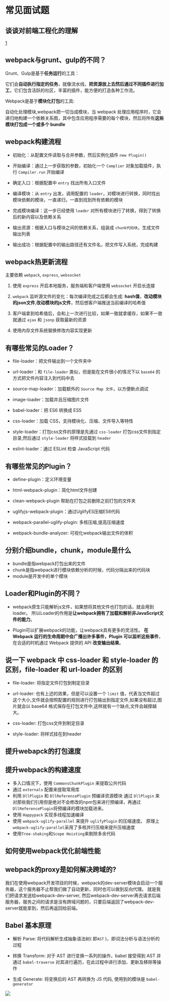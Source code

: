 # 常见面试题

## 谈谈对前端工程化的理解
[1](https://github.com/lf2021/Front-End-Interview/blob/master/05.JavaScript/js.md#%E8%B0%88%E8%B0%88%E5%AF%B9%E5%89%8D%E7%AB%AF%E5%B7%A5%E7%A8%8B%E5%8C%96%E7%9A%84%E7%90%86%E8%A7%A3)


## webpack与grunt、gulp的不同？

Grunt、Gulp是基于**任务运行**的工具：

它们会**自动执行指定的任务**，就像流水线，**把资源放上去然后通过不同插件进行加工**，它们包含活跃的社区，丰富的插件，能方便的打造各种工作流。

Webpack是基于**模块化打包**的工具:

自动化处理模块,webpack把一切当成模块，当 webpack 处理应用程序时，它会递归地构建一个依赖关系图，其中包含应用程序需要的每个模块，然后将所有**这些模块打包成一个或多个 bundle**

## webpack构建流程

- 初始化：从配置文件读取与合并参数，然后实例化插件 `new Plugin()`

- 开始编译：通过上一步获取的参数，初始化一个 `Complier` 对象加载插件，执行 `Compiler.run` 开始编译

- 确定入口：根据配置中 `entry` 找出所有入口文件

- 编译模块：从 `entry` 出发，调用配置的 `loader`，对模块进行转换，同时找出模块依赖的模块，一直递归，一直到找到所有依赖的模块

- 完成模块编译：这一步已经使用 `loader` 对所有模块进行了转换，得到了转换后的新内容以及依赖关系

- 输出资源：根据入口与模块之间的依赖关系，组装成 `chunk代码块`，生成文件输出列表

- 输出成功：根据配置中的输出路径还有文件名，把文件写入系统，完成构建

## webpack热更新流程
 
主要依赖 `webpack`, `express`, `websocket`

1. 使用 `express` 开启本地服务，服务端和客户端使用 `websocket` 开启长连接

2. `webpack` 监听源文件的变化：每次编译完成之后都会生成: **hash值**，**改动模块的json文件**,**改动模块的js文件**，然后想客户端推送当前编译的哈希值

3. 客户端拿到哈希值后，会和上一次进行比较，如果一致就拿缓存，如果不一致就通过 `ajax` 和 `jsonp` 获取最新的资源

4. 使用内存文件系统替换修改内容实现更新


## 有哪些常见的Loader？

- file-loader：把文件输出到一个文件夹中

- url-loader：和 `file-loader` 类似，但是能在文件很小的情况下以 `base64` 的方式把文件内容注入到代码中去

- source-map-loader：加载额外的 `Source Map 文件`，以方便断点调试

- image-loader：加载并且压缩图片文件

- babel-loader：把 ES6 转换成 ES5

- css-loader：加载 CSS，支持模块化、压缩、文件导入等特性

- style-loader：打包css文件的原理是先通过 `css-loader` 打包css文件到指定目录,然后通过 `style-loader` 将样式挂载到 `header`

- eslint-loader：通过 ESLint 检查 JavaScript 代码

## 有哪些常见的Plugin？

- define-plugin：定义环境变量

- html-webpack-plugin：简化html文件创建

- clean-webpack-plugin 帮助在打包之前删除之前打包的文件夹

- uglifyjs-webpack-plugin：通过UglifyES压缩ES6代码

- webpack-parallel-uglify-plugin: 多核压缩,提高压缩速度

- webpack-bundle-analyzer: 可视化webpack输出文件的体积

## 分别介绍bundle，chunk，module是什么

- bundle是指webpack打包出来的文件
- chunk是指webpack进行模块依赖分析的时候，代码分隔出来的代码块
- module是开发中的单个模块

## Loader和Plugin的不同？

- webpack原生只能解析js文件，如果想将其他文件也打包的话，就会用到loader。 所以Loader的作用是**让webpack拥有了加载和解析非JavaScript文件的能力**。

- Plugin可以扩展webpack的功能，让webpack具有更多的灵活性。 **在 Webpack 运行的生命周期中会广播出许多事件，Plugin 可以监听这些事件**，在合适的时机通过 Webpack 提供的 API **改变输出结果**。

## 说一下 webpack 中 css-loader 和 style-loader 的区别，file-loader 和 url-loader 的区别

- file-loader: 将指定文件打包到制定目录
- url-loader: 也有上述的效果，但是可以设置一个 `limit` 值，代表当文件超过这个大小,文件就会按照配置的规则进行打包输出到指定文件,如果没有超过,图片就会以 base64 格式保存在打包文件中,这样就有一个缺点,文件会越撑越大。

- css-loader: 打包css文件到制定目录
- style-loader: 将样式挂在到header


## 提升webapck的打包速度

## 提升webpack的构建速度

- 多入口情况下，使用 `CommonsChunkPlugin` 来提取公共代码
- 通过 `externals` 配置来提取常用库
- 利用 `DllPlugin` 和 `DllReferencePlugin` 预编译资源模块 通过 `DllPlugin` 来对那些我们引用但是绝对不会修改的npm包来进行预编译，再通过`DllReferencePlugin`将预编译的模块加载进来。
- 使用 `Happypack` 实现多线程加速编译
- 使用 `webpack-uglify-parallel` 来提升 `uglifyPlugin` 的压缩速度。 原理上`webpack-uglify-parallel`采用了多核并行压缩来提升压缩速度
- 使用`Tree-shaking`和`Scope Hoisting`来剔除多余代码

## 如何使用webpack优化前端性能

## webpack的proxy是如何解决跨域的?

我们在使用webpack开发项目的时候，webpack的dev-server模块会启动一个服务器，这个服务器不止帮我们做了自动更新，同时也可以做到反向代理。
就是我们把请求发送给webpack-dev-server, 然后webpack-dev-server再去请求后端服务器，服务之间的请求是没有跨域问题的，只要后端返回了webpack-dev-server就能拿到，然后再返回给前端。


## Babel 基本原理

- 解析 Parse: 将代码解析生成抽象语法树( 即`AST` )，即词法分析与语法分析的过程

- 转换 Transform: 对于 AST 进行变换一系列的操作，babel 接受得到 AST 并通过 `babel-traverse` 对其进行遍历，在此过程中进行添加、更新及移除等操作

- 生成 Generate: 将变换后的 AST 再转换为 JS 代码, 使用到的模块是 `babel-generator`

![](https://image.yangxiansheng.top/img/20201207164159.png?imglist)
